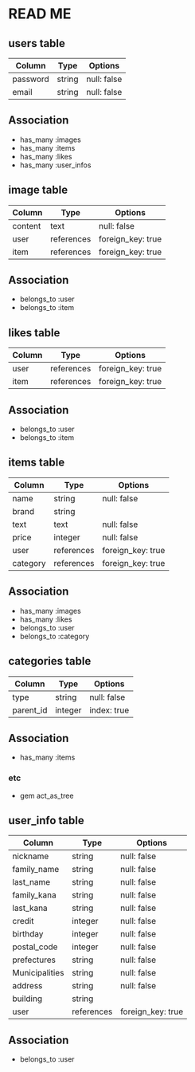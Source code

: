 # READ ME

## users table
| Column                | Type    | Options           |
|-----------------------|---------|-------------------|
| password              | string  | null: false       |
| email                 | string  | null: false       |

## Association
- has_many :images
- has_many :items
- has_many :likes
- has_many :user_infos


## image table
| Column                | Type    | Options           |
|-----------------------|---------|-------------------|
| content               | text    | null: false       |
| user               | references  | foreign_key: true |
| item               | references  | foreign_key: true |

## Association
- belongs_to :user
- belongs_to :item


## likes table
| Column                | Type    | Options           |
|-----------------------|---------|-------------------|
| user               | references  | foreign_key: true |
| item               | references  | foreign_key: true |

## Association
- belongs_to :user
- belongs_to :item


## items table
| Column                | Type    | Options           |
|-----------------------|---------|-------------------|
| name                  | string  | null: false       |
| brand                 | string  |                   |
| text                  | text    | null: false       |
| price                 | integer | null: false       |
| user               | references  | foreign_key: true |
| category           | references  | foreign_key: true |

## Association
- has_many :images
- has_many :likes
- belongs_to :user
- belongs_to :category


## categories table
| Column                | Type    | Options           |
|-----------------------|---------|-------------------|
| type                  | string  | null: false       |
| parent_id             | integer | index: true       |

## Association
- has_many :items

### etc
- gem act_as_tree


## user_info table
| Column                | Type    | Options           |
|-----------------------|---------|-------------------|
| nickname              | string  | null: false       |
| family_name           | string  | null: false       |
| last_name             | string  | null: false       |
| family_kana           | string  | null: false       |
| last_kana             | string  | null: false       |
| credit                | integer | null: false       |
| birthday              | integer | null: false       |
| postal_code              | integer | null: false       |
| prefectures               | string  | null: false       |
| Municipalities               | string  | null: false       |
| address               | string  | null: false       |
| building               | string  |        |
| user               | references  | foreign_key: true |

## Association
- belongs_to :user
